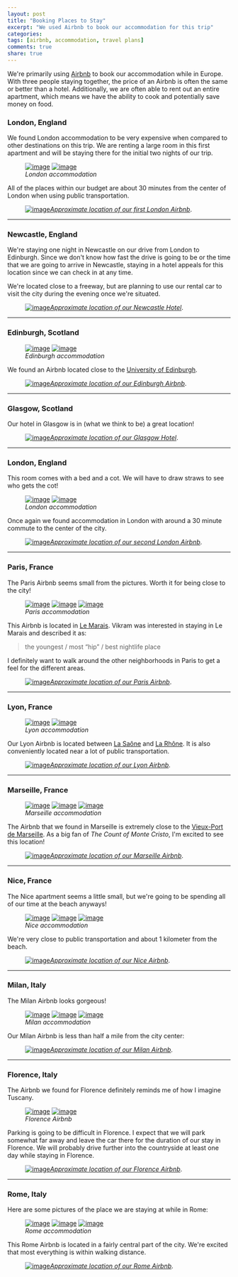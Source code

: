 ```yaml
---
layout: post
title: "Booking Places to Stay"
excerpt: "We used Airbnb to book our accommodation for this trip"
categories: 
tags: [airbnb, accommodation, travel plans]
comments: true
share: true
---
```


We're primarily using [Airbnb](http://airbnb.com) to book our accommodation
while in Europe.  With three people staying together, the price of an Airbnb is
often the same or better than a hotel.  Additionally, we are often able to
rent out an entire apartment, which means we have the ability to cook and
potentially save money on food.

### London, England

We found London accommodation to be very expensive when compared to other
destinations on this trip.  We are renting a large room in this first apartment
and will be staying there for the initial two nights of our trip.

<figure class="half">
	<a href="{{site.url}}/images/airbnb_post/london11.jpg"><img src="{{site.url}}/images/airbnb_post/london11.jpg" alt="image"></a>
	<a href="{{site.url}}/images/airbnb_post/london12.jpg"><img src="{{site.url}}/images/airbnb_post/london12.jpg" alt="image"></a>
	<figcaption> <i>London accommodation</i> </figcaption>
</figure>

All of the places within our budget are about 30 minutes from the center of
London when using public transportation.

<figure>
	<figcaption><a href="{{site.url}}/images/airbnb_post/london_map1.png" title="Approximate location of our first London Airbnb"><img src="{{site.url}}/images/airbnb_post/london_map1.png" alt="image"><i>Approximate location of our first London Airbnb</i></a>.</figcaption>
</figure>

---

### Newcastle, England

We're staying one night in Newcastle on our drive from London to Edinburgh.
Since we don't know how fast the drive is going to be or the time that we are
going to arrive in Newcastle, staying in a hotel appeals for this location
since we can check in at any time.

We're located close to a freeway, but are planning to use our rental car to
visit the city during the evening once we're situated.

<figure>
	<figcaption><a href="{{site.url}}/images/airbnb_post/newcastle_map.png" title="Approximate location of our Newcastle Hotel"><img src="{{site.url}}/images/airbnb_post/newcastle_map.png" alt="image"><i>Approximate location of our Newcastle Hotel</i></a>.</figcaption>
</figure>

---

### Edinburgh, Scotland

<figure class="half">
	<a href="{{site.url}}/images/airbnb_post/edinburgh.jpg"><img src="{{site.url}}/images/airbnb_post/edinburgh.jpg" alt="image"></a>
	<a href="{{site.url}}/images/airbnb_post/edinburgh2.jpg"><img src="{{site.url}}/images/airbnb_post/edinburgh2.jpg" alt="image"></a>
	<figcaption><i>Edinburgh accommodation</i> </figcaption>
</figure>

We found an Airbnb located close to the [University of Edinburgh](http://www.ed.ac.uk/home).

<figure>
	<figcaption><a href="{{site.url}}/images/airbnb_post/edinburgh_map.png" title="Approximate location of our Edinburgh Airbnb"><img src="{{site.url}}/images/airbnb_post/edinburgh_map.png" alt="image"><i>Approximate location of our Edinburgh Airbnb</i></a>.</figcaption>
</figure>

---

### Glasgow, Scotland

Our hotel in Glasgow is in (what we think to be) a great location!

<figure>
	<figcaption><a href="{{site.url}}/images/airbnb_post/glasgow_map.png" title="Approximate location of our Glasgow Hotel"><img src="{{site.url}}/images/airbnb_post/glasgow_map.png" alt="image"><i>Approximate location of our Glasgow Hotel</i></a>.</figcaption>
</figure>

---

### London, England

This room comes with a bed and a cot.  We will have to draw straws to see who
gets the cot!

<figure class="half">
	<a href="{{site.url}}/images/airbnb_post/london21.jpg"><img src="{{site.url}}/images/airbnb_post/london21.jpg" alt="image"></a>
	<a href="{{site.url}}/images/airbnb_post/london22.jpg"><img src="{{site.url}}/images/airbnb_post/london22.jpg" alt="image"></a>
	<figcaption><i>London accommodation</i></figcaption>
</figure>

Once again we found accommodation in London with around a 30 minute commute to
the center of the city.

<figure>
	<figcaption><a href="{{site.url}}/images/airbnb_post/london_map2.png" title="Approximate location of our second London Airbnb"><img src="{{site.url}}/images/airbnb_post/london_map2.png" alt="image"><i>Approximate location of our second London Airbnb</i></a>.</figcaption>
</figure>

---

### Paris, France

The Paris Airbnb seems small from the pictures.  Worth it for being close to
the city!

<figure class="third">
	<a href="{{site.url}}/images/airbnb_post/paris.jpg"><img src="{{site.url}}/images/airbnb_post/paris.jpg" alt="image"></a>
	<a href="{{site.url}}/images/airbnb_post/paris2.jpg"><img src="{{site.url}}/images/airbnb_post/paris2.jpg" alt="image"></a>
	<a href="{{site.url}}/images/airbnb_post/paris3.jpg"><img src="{{site.url}}/images/airbnb_post/paris3.jpg" alt="image"></a>
	<figcaption><i>Paris accommodation</i></figcaption>
</figure>

This Airbnb is located in [Le Marais](https://en.wikipedia.org/wiki/Le_Marais).
Vikram was interested in staying in Le Marais and described it as:

> the youngest / most “hip” / best nightlife place

I definitely want to walk around the other neighborhoods in Paris to get a feel
for the different areas.

<figure>
	<figcaption><a href="{{site.url}}/images/airbnb_post/paris_map.png" title="Approximate location of our Paris Airbnb"><img src="{{site.url}}/images/airbnb_post/paris_map.png" alt="image"><i>Approximate location of our Paris Airbnb</i></a>.</figcaption>
</figure>

---

### Lyon, France

<figure class="half">
	<a href="{{site.url}}/images/airbnb_post/lyon.jpg"><img src="{{site.url}}/images/airbnb_post/lyon.jpg" alt="image"></a>
	<a href="{{site.url}}/images/airbnb_post/lyon2.jpg"><img src="{{site.url}}/images/airbnb_post/lyon2.jpg" alt="image"></a>
	<figcaption><i>Lyon accommodation</i></figcaption>
</figure>

Our Lyon Airbnb is located between [La
Saône](https://en.wikipedia.org/wiki/Saône) and [La
Rhône](https://en.wikipedia.org/wiki/Rhône).  It is also conveniently located
near a lot of public transportation.

<figure>
	<figcaption><a href="{{site.url}}/images/airbnb_post/lyon_map.png" title="Approximate location of our Lyon Airbnb"><img src="{{site.url}}/images/airbnb_post/lyon_map.png" alt="image"><i>Approximate location of our Lyon Airbnb</i></a>.</figcaption>
</figure>

---

### Marseille, France

<figure class="third">
	<a href="{{site.url}}/images/airbnb_post/marseille.jpg"><img src="{{site.url}}/images/airbnb_post/marseille.jpg" alt="image"></a>
	<a href="{{site.url}}/images/airbnb_post/marseille2.jpg"><img src="{{site.url}}/images/airbnb_post/marseille2.jpg" alt="image"></a>
	<a href="{{site.url}}/images/airbnb_post/marseille3.jpg"><img src="{{site.url}}/images/airbnb_post/marseille3.jpg" alt="image"></a>
	<figcaption><i>Marseille accommodation</i></figcaption>
</figure>

The Airbnb that we found in Marseille is extremely close to the [Vieux-Port de
Marseille](https://en.wikipedia.org/wiki/Old_Port_of_Marseille).  As a big fan
of *The Count of Monte Cristo*, I'm excited to see this location!

<figure>
	<figcaption><a href="{{site.url}}/images/airbnb_post/marseille_map.png" title="Approximate location of our Marseille Airbnb"><img src="{{site.url}}/images/airbnb_post/marseille_map.png" alt="image"><i>Approximate location of our Marseille Airbnb</i></a>.</figcaption>
</figure>

---

### Nice, France

The Nice apartment seems a little small, but we're going to be spending all of
our time at the beach anyways!

<figure class="third">
	<a href="{{site.url}}/images/airbnb_post/nice.jpg"><img src="{{site.url}}/images/airbnb_post/nice.jpg" alt="image"></a>
	<a href="{{site.url}}/images/airbnb_post/nice2.jpg"><img src="{{site.url}}/images/airbnb_post/nice2.jpg" alt="image"></a>
	<a href="{{site.url}}/images/airbnb_post/nice3.jpg"><img src="{{site.url}}/images/airbnb_post/nice3.jpg" alt="image"></a>
	<figcaption><i>Nice accommodation</i></figcaption>
</figure>

We're very close to public transportation and about 1 kilometer from the beach.

<figure>
	<figcaption><a href="{{site.url}}/images/airbnb_post/nice_map.png" title="Approximate location of our nice Airbnb"><img src="{{site.url}}/images/airbnb_post/nice_map.png" alt="image"><i>Approximate location of our Nice Airbnb</i></a>.</figcaption>
</figure>

---

### Milan, Italy

The Milan Airbnb looks gorgeous!

<figure class="third">
	<a href="{{site.url}}/images/airbnb_post/milan.jpg"><img src="{{site.url}}/images/airbnb_post/milan.jpg" alt="image"></a>
	<a href="{{site.url}}/images/airbnb_post/milan2.jpg"><img src="{{site.url}}/images/airbnb_post/milan2.jpg" alt="image"></a>
	<a href="{{site.url}}/images/airbnb_post/milan3.jpg"><img src="{{site.url}}/images/airbnb_post/milan3.jpg" alt="image"></a>
	<figcaption><i>Milan accommodation</i></figcaption>
</figure>

Our Milan Airbnb is less than half a mile from the city center:

<figure>
	<figcaption><a href="{{site.url}}/images/airbnb_post/milan_map.png" title="Approximate location of our Milan Airbnb"><img src="{{site.url}}/images/airbnb_post/milan_map.png" alt="image"><i>Approximate location of our Milan Airbnb</i></a>.</figcaption>
</figure>

---

### Florence, Italy

The Airbnb we found for Florence definitely reminds me of how I imagine
Tuscany.

<figure class="half">
	<a href="{{site.url}}/images/airbnb_post/florence.jpg"><img src="{{site.url}}/images/airbnb_post/florence.jpg" alt="image"></a>
	<a href="{{site.url}}/images/airbnb_post/florence2.jpg"><img src="{{site.url}}/images/airbnb_post/florence2.jpg" alt="image"></a>
	<figcaption><i>Florence Airbnb</i></figcaption>
</figure>

Parking is going to be difficult in Florence.  I expect that we will park
somewhat far away and leave the car there for the duration of our stay in
Florence.  We will probably drive further into the countryside at least one day
while staying in Florence. 

<figure>
	<figcaption><a href="{{site.url}}/images/airbnb_post/florence_map.png" title="Approximate location of our Florence Airbnb"><img src="{{site.url}}/images/airbnb_post/florence_map.png" alt="image"><i>Approximate location of our Florence Airbnb</i></a>.</figcaption>
</figure>

---

### Rome, Italy

Here are some pictures of the place we are staying at while in Rome:

<figure class="third">
	<a href="{{site.url}}/images/airbnb_post/rome.jpg"><img src="{{site.url}}/images/airbnb_post/rome.jpg" alt="image"></a>
	<a href="{{site.url}}/images/airbnb_post/rome2.jpg"><img src="{{site.url}}/images/airbnb_post/rome2.jpg" alt="image"></a>
	<a href="{{site.url}}/images/airbnb_post/rome3.jpg"><img src="{{site.url}}/images/airbnb_post/rome3.jpg" alt="image"></a>
	<figcaption><i>Rome accommodation</i></figcaption>
</figure>

This Rome Airbnb is located in a fairly central part of the city.  We're
excited that most everything is within walking distance.

<figure>
	<figcaption><a href="{{site.url}}/images/airbnb_post/rome_map.png" title="Approximate location of our Rome Airbnb" alt="image"><img src="{{site.url}}/images/airbnb_post/rome_map.png" alt="image"><i>Approximate location of our Rome Airbnb</i></a>.</figcaption>
</figure>

